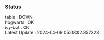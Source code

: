 ### Status


table : DOWN  
hogwarts : OK  
icy-bot : OK  
Latest Update : 2024-04-09 05:08:02.857323
